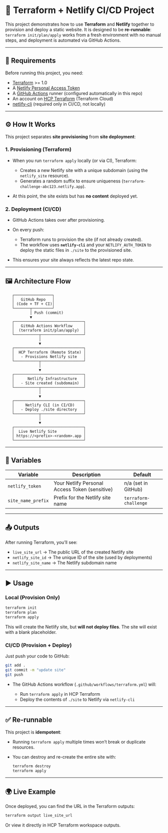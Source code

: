 # 🚀 Terraform + Netlify CI/CD Project

This project demonstrates how to use **Terraform** and **Netlify** together to provision and deploy a static website.
It is designed to be **re-runnable**: `terraform init/plan/apply` works from a fresh environment with no manual steps, and deployment is automated via GitHub Actions.

---

## 📌 Requirements

Before running this project, you need:

- [Terraform](https://www.terraform.io/downloads.html) >= 1.0
- A [Netlify Personal Access Token](https://docs.netlify.com/cli/get-started/#obtain-a-token)
- A [GitHub Actions](https://docs.github.com/en/actions) runner (configured automatically in this repo)
- An account on [HCP Terraform](https://app.terraform.io/) (Terraform Cloud)
- [netlify-cli](https://docs.netlify.com/cli/get-started/) (required only in CI/CD, not locally)

---

## ⚙️ How It Works

This project separates **site provisioning** from **site deployment**:

### 1. Provisioning (Terraform)

- When you run `terraform apply` locally (or via CI), Terraform:

  - Creates a new Netlify site with a unique subdomain (using the `netlify_site` resource).
  - Generates a random suffix to ensure uniqueness (`terraform-challenge-abc123.netlify.app`).

- At this point, the site exists but has **no content** deployed yet.

### 2. Deployment (CI/CD)

- GitHub Actions takes over after provisioning.
- On every push:

  - Terraform runs to provision the site (if not already created).
  - The workflow uses **`netlify-cli`** and your `NETLIFY_AUTH_TOKEN` to deploy the static files in `./site` to the provisioned site.

- This ensures your site always reflects the latest repo state.

---

## 🖼️ Architecture Flow

```text
   ┌─────────────────┐
   │   GitHub Repo   │
   │ (Code + TF + CI)│
   └───────┬─────────┘
           │ Push (commit)
           ▼
   ┌───────────────────────────────┐
   │   GitHub Actions Workflow     │
   │  (terraform init/plan/apply)  │
   └───────────┬───────────────────┘
               │
               ▼
   ┌───────────────────────────────┐
   │  HCP Terraform (Remote State) │
   │   - Provisions Netlify site   │
   └───────────┬───────────────────┘
               │
               ▼
   ┌───────────────────────────────┐
   │      Netlify Infrastructure   │
   │   - Site created (subdomain)  │
   └───────────┬───────────────────┘
               │
               ▼
   ┌───────────────────────────────┐
   │     Netlify CLI (in CI/CD)    │
   │   - Deploy ./site directory   │
   └───────────┬───────────────────┘
               │
               ▼
   ┌───────────────────────────────┐
   │  Live Netlify Site            │
   │ https://<prefix>-<random>.app │
   └───────────────────────────────┘
```

---

## 🔑 Variables

| Variable           | Description                                    | Default               |
| ------------------ | ---------------------------------------------- | --------------------- |
| `netlify_token`    | Your Netlify Personal Access Token (sensitive) | n/a (set in GitHub)   |
| `site_name_prefix` | Prefix for the Netlify site name               | `terraform-challenge` |

---

## 📤 Outputs

After running Terraform, you’ll see:

- `live_site_url` → The public URL of the created Netlify site
- `netlify_site_id` → The unique ID of the site (used by deployments)
- `netlify_site_name` → The Netlify subdomain name

---

## ▶️ Usage

### Local (Provision Only)

```bash
terraform init
terraform plan
terraform apply
```

This will create the Netlify site, but **will not deploy files**.
The site will exist with a blank placeholder.

### CI/CD (Provision + Deploy)

Just push your code to GitHub:

```bash
git add .
git commit -m "update site"
git push
```

- The GitHub Actions workflow (`.github/workflows/terraform.yml`) will:

  - Run `terraform apply` in HCP Terraform
  - Deploy the contents of `./site` to Netlify via `netlify-cli`

---

## ✅ Re-runnable

This project is **idempotent**:

- Running `terraform apply` multiple times won’t break or duplicate resources.
- You can destroy and re-create the entire site with:

  ```bash
  terraform destroy
  terraform apply
  ```

---

## 🌍 Live Example

Once deployed, you can find the URL in the Terraform outputs:

```bash
terraform output live_site_url
```

Or view it directly in HCP Terraform workspace outputs.
